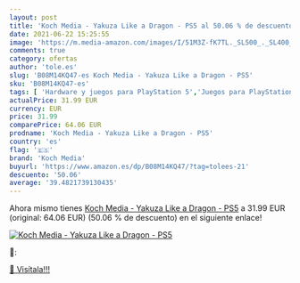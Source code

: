```yaml
---
layout: post
title: 'Koch Media - Yakuza Like a Dragon - PS5 al 50.06 % de descuento'
date: 2021-06-22 15:25:55
image: 'https://m.media-amazon.com/images/I/51M3Z-fK7TL._SL500_._SL400_.jpg'
comments: true
category: ofertas
author: 'tole.es'
slug: 'B08M14KQ47-es Koch Media - Yakuza Like a Dragon - PS5'
sku: 'B08M14KQ47-es'
tags: [ 'Hardware y juegos para PlayStation 5','Juegos para PlayStation 5','Videojuegos','koch media','ps5', ]
actualPrice: 31.99 EUR
currency: EUR
price: 31.99
comparePrice: 64.06 EUR
prodname: 'Koch Media - Yakuza Like a Dragon - PS5'
country: 'es'
flag: '🇪🇸'
brand: 'Koch Media'
buyurl: 'https://www.amazon.es/dp/B08M14KQ47/?tag=tolees-21'
descuento: '50.06'
average: '39.4821739130435'
---
```


Ahora mismo tienes [Koch Media - Yakuza Like a Dragon - PS5](https://www.amazon.es/dp/B08M14KQ47/?tag=tolees-21) a 31.99 EUR (original: 64.06 EUR) (50.06 %  de descuento) en el siguiente enlace!

[![Koch Media - Yakuza Like a Dragon - PS5](https://m.media-amazon.com/images/I/51M3Z-fK7TL._SL500_._SL400_.jpg)](https://www.amazon.es/dp/B08M14KQ47/?tag=tolees-21)

🔎:


[🛒 Visítala!!!](https://www.amazon.es/dp/B08M14KQ47/?tag=tolees-21)
